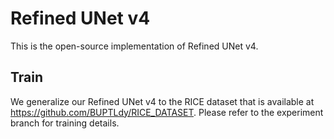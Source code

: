 Refined UNet v4
===============

This is the open-source implementation of Refined UNet v4.

## Train

We generalize our Refined UNet v4 to the RICE dataset that is available at https://github.com/BUPTLdy/RICE_DATASET. Please refer to the experiment branch for training details.